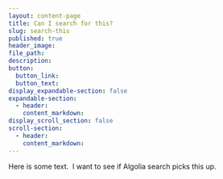 ```yaml
---
layout: content-page
title: Can I search for this?
slug: search-this
published: true
header_image:
file_path:
description:
button:
  button_link:
  button_text:
display_expandable-section: false
expandable-section:
  - header:
    content_markdown:
display_scroll_section: false
scroll-section:
  - header:
    content_markdown:
---
```


Here is some text.&nbsp; I want to see if Algolia search picks this up.
